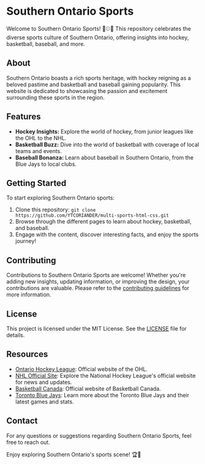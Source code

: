 # Southern Ontario Sports
Welcome to Southern Ontario Sports! 🏒⚾🏀 This repository celebrates the diverse sports culture of Southern Ontario, offering insights into hockey, basketball, baseball, and more.

## About
Southern Ontario boasts a rich sports heritage, with hockey reigning as a beloved pastime and basketball and baseball gaining popularity. This website is dedicated to showcasing the passion and excitement surrounding these sports in the region.

## Features
- **Hockey Insights:** Explore the world of hockey, from junior leagues like the OHL to the NHL.
- **Basketball Buzz:** Dive into the world of basketball with coverage of local teams and events.
- **Baseball Bonanza:** Learn about baseball in Southern Ontario, from the Blue Jays to local clubs.

## Getting Started
To start exploring Southern Ontario sports:

1. Clone this repository: `git clone https://github.com/YTCORIANDER/multi-sports-html-css.git`
2. Browse through the different pages to learn about hockey, basketball, and baseball.
3. Engage with the content, discover interesting facts, and enjoy the sports journey!

## Contributing
Contributions to Southern Ontario Sports are welcome! Whether you're adding new insights, updating information, or improving the design, your contributions are valuable. Please refer to the [contributing guidelines](CONTRIBUTING.md) for more information.

## License
This project is licensed under the MIT License. See the [LICENSE](LICENSE) file for details.

## Resources
- [Ontario Hockey League](https://ontariohockeyleague.com): Official website of the OHL.
- [NHL Official Site](https://www.nhl.com): Explore the National Hockey League's official website for news and updates.
- [Basketball Canada](https://www.basketball.ca): Official website of Basketball Canada.
- [Toronto Blue Jays](https://www.mlb.com/bluejays): Learn more about the Toronto Blue Jays and their latest games and stats.

## Contact
For any questions or suggestions regarding Southern Ontario Sports, feel free to reach out.

Enjoy exploring Southern Ontario's sports scene! 🏆🎉
